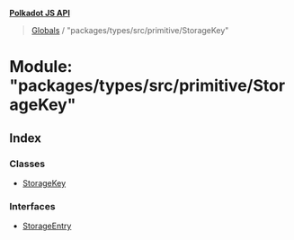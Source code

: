**[Polkadot JS API](../README.md)**

> [Globals](../globals.md) / "packages/types/src/primitive/StorageKey"

# Module: "packages/types/src/primitive/StorageKey"

## Index

### Classes

* [StorageKey](../classes/_packages_types_src_primitive_storagekey_.storagekey.md)

### Interfaces

* [StorageEntry](../interfaces/_packages_types_src_primitive_storagekey_.storageentry.md)
